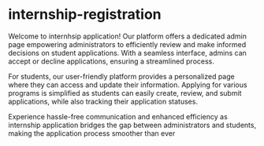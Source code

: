 # internship-registration
Welcome to internhsip application! Our platform offers a dedicated admin page empowering administrators to efficiently review and make informed decisions on student applications. With a seamless interface, admins can accept or decline applications, ensuring a streamlined process.

For students, our user-friendly platform provides a personalized page where they can access and update their information. Applying for various programs is simplified as students can easily create, review, and submit applications, while also tracking their application statuses.

Experience hassle-free communication and enhanced efficiency as internship application bridges the gap between administrators and students, making the application process smoother than ever
